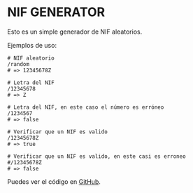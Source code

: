 # NIF GENERATOR

Esto es un simple generador de NIF aleatorios.

Ejemplos de uso:

    # NIF aleatorio
    /random
    # => 12345678Z
    
    # Letra del NIF
    /12345678
    # => Z
    
    # Letra del NIF, en este caso el número es erróneo
    /1234567
    # => false
    
    # Verificar que un NIF es valido
    /12345678Z
    # => true
    
    # Verificar que un NIF es valido, en este casi es erroneo
    #/12345678Z
    # => false
    
    
    
Puedes ver el código en [GitHub](https://github.com/ceritium/NIF-Generator).